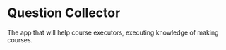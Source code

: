 # Question Collector

The app that will help course executors, executing knowledge of making courses.
